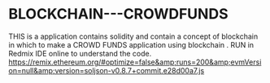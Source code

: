 # BLOCKCHAIN---CROWDFUNDS
THIS is a application contains solidity and contain a concept of blockchain in which to make a CROWD FUNDS application using blockchain . RUN in Redmix IDE online to understand the code. https://remix.ethereum.org/#optimize=false&amp;runs=200&amp;evmVersion=null&amp;version=soljson-v0.8.7+commit.e28d00a7.js
